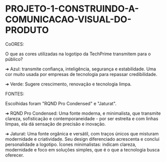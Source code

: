 # PROJETO-1-CONSTRUINDO-A-COMUNICACAO-VISUAL-DO-PRODUTO

CoORES:

O que as cores utilizadas na logotipo da TechPrime transmitem para o público?

➜ Azul: transmite confiança, inteligência, segurança e estabilidade.
Uma cor muito usada por empresas de tecnologia para repassar credibilidade.

➜ Verde: Sugere crescimento, renovação e tecnologia limpa.

FONTES: 

Escolhidas foram "RQND Pro Condensed" e "Jaturat".

➜ RQND Pro Condensed:
Uma fonte moderna, e minimalista, que transmite clareza, sofisticação e contemporaneidade - por ser estreita e com linhas limpas, ela dá sensação de precisão e inovação.

➜ Jaturat:
Uma fonte orgânica e versátil, com traços únicos que misturam modernidade e criatividade. Seu design diferenciado acrescenta e conclui personalidade a logotipo.
Ícones minimalistas: indicam clareza, modernidade e foco em soluções simples, que é o que a tecnologia busca oferecer.

